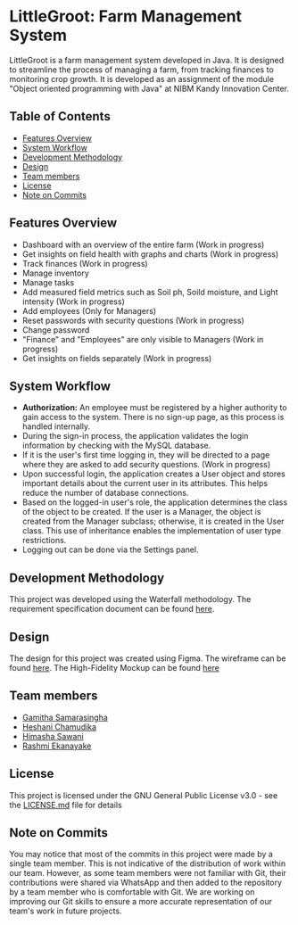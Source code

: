 # LittleGroot: Farm Management System

LittleGroot is a farm management system developed in Java. It is designed to streamline the process of managing a farm, from tracking finances to monitoring crop growth. It is developed as an assignment of the module "Object oriented programming with Java" at NIBM Kandy Innovation Center.

## Table of Contents

- [Features Overview](#features-overview)
- [System Workflow](#system-workflow)
- [Development Methodology](#development-methodology)
- [Design](#design)
- [Team members](#team-members)
- [License](#license)
- [Note on Commits](#note-on-commits)

## Features Overview

- Dashboard with an overview of the entire farm (Work in progress)
- Get insights on field health with graphs and charts (Work in progress)
- Track finances (Work in progress)
- Manage inventory
- Manage tasks
- Add measured field metrics such as Soil ph, Soild moisture, and Light intensity (Work in progress)
- Add employees (Only for Managers)
- Reset passwords with security questions (Work in progress)
- Change password
- "Finance" and "Employees" are only visible to Managers (Work in progress)
- Get insights on fields separately (Work in progress)

## System Workflow

- **Authorization:** An employee must be registered by a higher authority to gain access to the system. There is no sign-up page, as this process is handled internally.
- During the sign-in process, the application validates the login information by checking with the MySQL database.
- If it is the user's first time logging in, they will be directed to a page where they are asked to add security questions. (Work in progress)
- Upon successful login, the application creates a User object and stores important details about the current user in its attributes. This helps reduce the number of database connections.
- Based on the logged-in user's role, the application determines the class of the object to be created. If the user is a Manager, the object is created from the Manager subclass; otherwise, it is created in the User class. This use of inheritance enables the implementation of user type restrictions.
- Logging out can be done via the Settings panel.

## Development Methodology

This project was developed using the Waterfall methodology. The requirement specification document can be found [here](https://github.com/gamithasam/LittleGroot/blob/master/Requirements/SRS%20-%20Java%20Project.pdf).

## Design

The design for this project was created using Figma. The wireframe can be found [here](https://github.com/gamithasam/LittleGroot/tree/master/Design/Wireframe). The High-Fidelity Mockup can be found [here](https://github.com/gamithasam/LittleGroot/tree/master/Design/Hifi%20Mockup)

## Team members

- [Gamitha Samarasingha](https://github.com/gamithasam)
- [Heshani Chamudika](https://github.com/heshanichamudika)
- [Himasha Sawani](https://github.com/HimashaSawani)
- [Rashmi Ekanayake](https://github.com/RashmiAyodhya)

## License

This project is licensed under the GNU General Public License v3.0 - see the [LICENSE.md](https://github.com/gamithasam/LittleGroot/blob/master/LICENSE.md) file for details

## Note on Commits

You may notice that most of the commits in this project were made by a single team member. This is not indicative of the distribution of work within our team. However, as some team members were not familiar with Git, their contributions were shared via WhatsApp and then added to the repository by a team member who is comfortable with Git. We are working on improving our Git skills to ensure a more accurate representation of our team's work in future projects.
